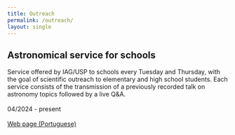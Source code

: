 ```yaml
---
title: Outreach
permalink: /outreach/
layout: single
---
```


## Astronomical service for schools  
Service offered by IAG/USP to schools every Tuesday and Thursday, with the goal of scientific outreach to elementary and high school students. Each service consists of the transmission of a previously recorded talk on astronomy topics followed by a live Q&A.  
<br>
04/2024 - present  
<br>
[Web page (Portuguese)](https://www.iag.usp.br/cultext/projetos/atendimento)
